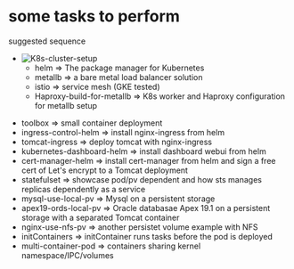 # some tasks to perform

suggested sequence
* ![K8s-cluster-setup](https://github.com/henryliu18/kubernetes-poc/tree/master/tasks/K8s-cluster-setup)
  - helm => The package manager for Kubernetes
  - metallb => a bare metal load balancer solution
  - istio => service mesh (GKE tested)
  - Haproxy-build-for-metallb => K8s worker and Haproxy configuration for metallb setup
- toolbox => small container deployment
- ingress-control-helm => install nginx-ingress from helm
- tomcat-ingress => deploy tomcat with nginx-ingress
- kubernetes-dashboard-helm => install dashboard webui from helm
- cert-manager-helm => install cert-manager from helm and sign a free cert of Let's encrypt to a Tomcat deployment
- statefulset => showcase pod/pv dependent and how sts manages replicas dependently as a service
- mysql-use-local-pv => Mysql on a persistent storage
- apex19-ords-local-pv => Oracle databasae Apex 19.1 on a persistent storage with a separated Tomcat container
- nginx-use-nfs-pv => another persistet volume example with NFS
- initContainers => initContainer runs tasks before the pod is deployed
- multi-container-pod => containers sharing kernel namespace/IPC/volumes
